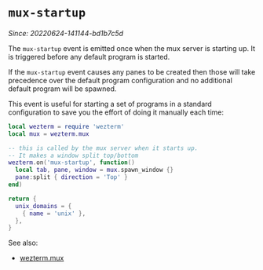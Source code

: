 # `mux-startup`

*Since: 20220624-141144-bd1b7c5d*

The `mux-startup` event is emitted once when the mux server is starting up.
It is triggered before any default program is started.

If the `mux-startup` event causes any panes to be created then those will
take precedence over the default program configuration and no additional
default program will be spawned.

This event is useful for starting a set of programs in a standard
configuration to save you the effort of doing it manually each time:

```lua
local wezterm = require 'wezterm'
local mux = wezterm.mux

-- this is called by the mux server when it starts up.
-- It makes a window split top/bottom
wezterm.on('mux-startup', function()
  local tab, pane, window = mux.spawn_window {}
  pane:split { direction = 'Top' }
end)

return {
  unix_domains = {
    { name = 'unix' },
  },
}
```

See also:
* [wezterm.mux](../wezterm.mux/index.md)
